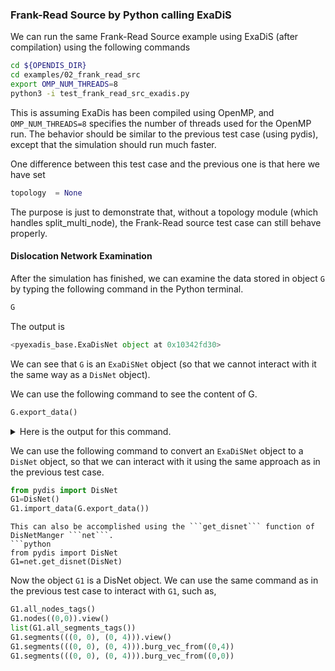 ### Frank-Read Source by Python calling ExaDiS

We can run the same Frank-Read Source example using ExaDiS (after compilation) using the following commands

```bash
cd ${OPENDIS_DIR}
cd examples/02_frank_read_src
export OMP_NUM_THREADS=8
python3 -i test_frank_read_src_exadis.py
```
This is assuming ExaDis has been compiled using OpenMP, and ```OMP_NUM_THREADS=8``` specifies the number of threads used for the OpenMP run.  The behavior should be similar to the previous test case (using pydis), except that the simulation should run much faster.

One difference between this test case and the previous one is that here we have set
```python
topology  = None
```
The purpose is just to demonstrate that, without a topology module (which handles split_multi_node), the Frank-Read source test case can still behave properly.

#### Dislocation Network Examination

After the simulation has finished, we can examine the data stored in object ```G``` by typing the following command in the Python terminal.
```python
G
```
The output is
```python
<pyexadis_base.ExaDisNet object at 0x10342fd30>
```
We can see that ```G``` is an ```ExaDiSNet``` object (so that we cannot interact with it the same way as a ```DisNet``` object).


We can use the following command to see the content of G.

```python
G.export_data()
```

<details>
  <summary>
   Here is the output for this command.
  </summary>

 ```python
{'cell': {'h': array([[1000.,    0.,    0.],
       [   0., 1000.,    0.],
       [   0.,    0., 1000.]]), 'origin': array([0., 0., 0.]), 'is_periodic': [1, 1, 1]}, 'nodes': {'tags': array([[  0,   0],
       [  0, 107],
       [  0,   2],
       [  0,   3],
       [  0,   4],
       ...,
       [  0,  63],
       [  0,  88],
       [  0,   8],
       [  0,  82],
       [  0, 114]]), 'positions': array([[500.        , 437.5       , 500.        ],
       [504.8985802 , 405.30790288, 500.        ],
       [500.        , 562.5       , 500.        ],
       [500.        , 562.5       , 375.        ],
       [500.        , 437.5       , 375.        ],
       ...,
       [ 98.42129319, 129.36609803, 500.        ],
       [239.65231892,  21.11140067, 500.        ],
       [571.97968178, 379.25113058, 500.        ],
       [529.45283533, 613.42150792, 500.        ],
       [ 83.49577868, 877.26034318, 500.        ]]), 'constraints': array([[7],
       [0],
       [7],
       [7],
       [7],
       ...,
       [0],
       [0],
       [0],
       [0],
       [0]])}, 'segs': {'nodeids': array([[ 0,  1],
       [16, 52],
       [ 2,  3],
       [ 3,  4],
       [ 4,  0],
       ...,
       [29, 49],
       [25, 17],
       [32,  8],
       [ 8, 13],
       [19, 32]]), 'burgers': array([[1., 0., 0.],
       [1., 0., 0.],
       [1., 0., 0.],
       [1., 0., 0.],
       [1., 0., 0.],
       ...,
       [1., 0., 0.],
       [1., 0., 0.],
       [1., 0., 0.],
       [1., 0., 0.],
       [1., 0., 0.]]), 'planes': array([[ 0.,  0.,  1.],
       [ 0.,  0.,  1.],
       [-0.,  1.,  0.],
       [ 0.,  0., -1.],
       [ 0., -1.,  0.],
       ...,
       [ 0.,  0.,  1.],
       [ 0.,  0.,  1.],
       [ 0.,  0.,  1.],
       [ 0.,  0.,  1.],
       [ 0.,  0.,  1.]])}}
```
</details>


We can use the following command to convert an ```ExaDiSNet``` object to a ```DisNet``` object, so that we can interact with it using the same approach as in the previous test case.
```python
from pydis import DisNet
G1=DisNet()
G1.import_data(G.export_data())
```

```{hint}
This can also be accomplished using the ```get_disnet``` function of DisNetManger ```net```.
```python
from pydis import DisNet
G1=net.get_disnet(DisNet)
```

Now the object ```G1``` is a DisNet object.  We can use the same command as in the previous test case to interact with ```G1```, such as,
```python
G1.all_nodes_tags()
G1.nodes((0,0)).view()
list(G1.all_segments_tags())
G1.segments(((0, 0), (0, 4))).view()
G1.segments(((0, 0), (0, 4))).burg_vec_from((0,4))
G1.segments(((0, 0), (0, 4))).burg_vec_from((0,0))
```
